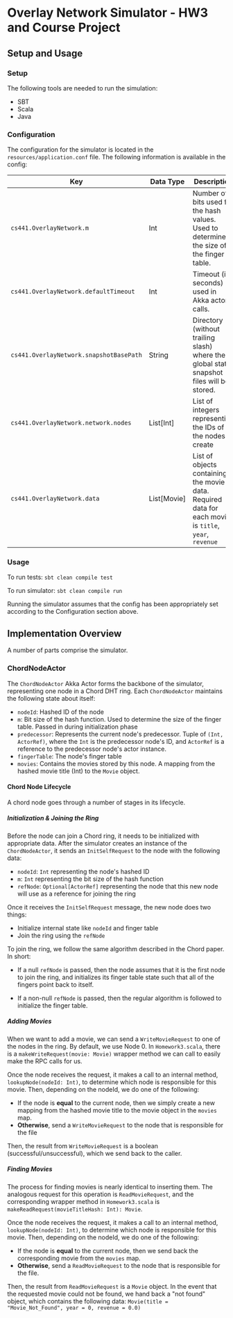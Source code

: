 # Overlay Network Simulator - HW3 and Course Project

## Setup and Usage

### Setup
The following tools are needed to run the simulation:
- SBT
- Scala
- Java

### Configuration
The configuration for the simulator is located in the `resources/application.conf` file.
The following information is available in the config:

|Key|Data Type|Description|
|---|----|----|
|`cs441.OverlayNetwork.m`|Int|Number of bits used for the hash values. Used to determine the size of the finger table.|
|`cs441.OverlayNetwork.defaultTimeout`|Int|Timeout (in seconds) used in Akka actor calls.|
|`cs441.OverlayNetwork.snapshotBasePath`|String|Directory (without trailing slash) where the global state snapshot files will be stored.|
|`cs441.OverlayNetwork.network.nodes`|List[Int]|List of integers representing the IDs of the nodes to create|
|`cs441.OverlayNetwork.data`|List[Movie]|List of objects containing the movie data. Required data for each movie is `title`, `year`, `revenue`|

### Usage
To run tests: `sbt clean compile test`

To run simulator: `sbt clean compile run`

Running the simulator assumes that the config has been appropriately set according to the Configuration section above.

## Implementation Overview
A number of parts comprise the simulator.

### ChordNodeActor
The `ChordNodeActor` Akka Actor forms the backbone of the simulator, representing one node in a Chord DHT ring. Each 
`ChordNodeActor` maintains the following state about itself:

* `nodeId`: Hashed ID of the node
* `m`: Bit size of the hash function. Used to determine the size of the finger table. Passed in during initialization 
phase
* `predecessor`: Represents the current node's predecessor. Tuple of `(Int, ActorRef)`, where the `Int` is the predecessor 
node's ID, and `ActorRef` is a reference to the predecessor node's actor instance.
* `fingerTable`: The node's finger table
* `movies`: Contains the movies stored by this node. A mapping from the hashed movie title (Int) to the `Movie` object.

#### Chord Node Lifecycle
A chord node goes through a number of stages in its lifecycle.

##### Initialization & Joining the Ring
Before the node can join a Chord ring, it needs to be initialized with appropriate data.
After the simulator creates an instance of the `ChordNodeActor`, it sends an `InitSelfRequest` to the node with the 
following data:
* `nodeId`: `Int` representing the node's hashed ID
* `m`: `Int` representing the bit size of the hash function
* `refNode`: `Optional[ActorRef]` representing the node that this new node will use as a reference for joining the ring

Once it receives the `InitSelfRequest` message, the new node does two things:
* Initialize internal state like `nodeId` and finger table
* Join the ring using the `refNode`

To join the ring, we follow the same algorithm described in the Chord paper. In short:

* If a null `refNode` is passed, then the node assumes that it is the first node to join the ring, and initializes its 
finger table state such that all of the fingers point back to itself.

* If a non-null `refNode` is passed, then the regular algorithm is followed to initialize the finger table.

##### Adding Movies
When we want to add a movie, we can send a `WriteMovieRequest` to one of the nodes in the ring. By default, we 
use Node 0. In `Homework3.scala`, there is a `makeWriteRequest(movie: Movie)` wrapper method we can call to easily make 
the RPC calls for us.

Once the node receives the request, it makes a call to an internal method, `lookupNode(nodeId: Int)`, to determine which 
node is responsible for this movie. Then, depending on the nodeId, we do one of the following:
* If the node is **equal** to the current node, then we simply create a new mapping from the hashed movie title to the 
movie object in the `movies` map.
* **Otherwise**, send a `WriteMovieRequest` to the node that is responsible for the file

Then, the result from `WriteMovieRequest` is a boolean (successful/unsuccessful), which we send back to the caller.

##### Finding Movies
The process for finding movies is nearly identical to inserting them. The analogous request for this operation is 
`ReadMovieRequest`, and the corresponding wrapper method in `Homework3.scala` is 
`makeReadRequest(movieTitleHash: Int): Movie`. 

Once the node receives the request, it makes a call to an internal method, `lookupNode(nodeId: Int)`, to determine which 
node is responsible for this movie. Then, depending on the nodeId, we do one of the following:
* If the node is **equal** to the current node, then we send back the corresponding movie from the `movies` map.
* **Otherwise**, send a `ReadMovieRequest` to the node that is responsible for the file.

Then, the result from `ReadMovieRequest` is a `Movie` object. In the event that the requested movie could not be found,
we hand back a "not found" object, which contains the following data:
`Movie(title = "Movie_Not_Found", year = 0, revenue = 0.0)` 
